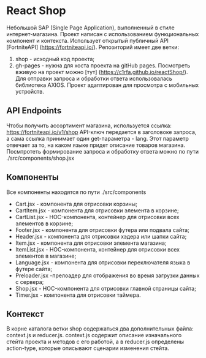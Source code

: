 # React Shop

Небольшой SAP (Single Page Application), выполненный в стиле интернет-магазина. Проект написан с использованием функциональных компонент и контекста. 
Использует открытый публичный API [FortniteAPI] (https://fortniteapi.io/).
Репозиторий имеет две ветки:
1. shop - исходный код проекта;
2. gh-pages - нужна для хоста проекта на gitHub pages. Посмотреть вживую на проект можно [тут] (https://c1rfa.github.io/reactShop/). Для отправки запроса и обработки ответа использовалась библиотека AXIOS. Проект адаптирован для просмотра с мобильных устройств.

## API Endpoints

Чтобы получить ассортимент магазина, используется ссылка:
https://fortniteapi.io/v1/shop 
API-ключ передается в заголовоке запроса, а сама ссылка принимает один get-параметра - lang. Этот параметр отвечает за то, на каком языке придет описание товаров магазина.
Посмтротеть формирование запроса и обработку ответа можно по пути ./src/components/shop.jsx 

## Компоненты

Все компоненты находятся по пути ./src/components

* Cart.jsx - компонента для отрисовки корзины;
* CartItem.jsx - компонента для отрисовки элемента в корзине;
* CartList.jsx - HOC-компонента, контейнер для отрисовки всех элементов в корзине;
* Footer.jsx - компонента для отрисовки футера или подвала сайта;
* Header.jsx - компонента для отрисовки хэдера или шапки сайта;
* Item.jsx - компонента для отрисовки элемента магазина;
* ItemList.jsx - HOC-компонента, контейнер для отрисовки всех элементов в магазине;
* Language.jsx - компонента для отрисовки переключателя языка в футере сайта;
* Preloader.jsx -прелоадер для отображения во время загрузки данных с сервера;
* Shop.jsx - HOC-компонента для отрисовки главной страницы сайта;
* Timer.jsx - компонента для отрисовки таймера.

## Контекст

В корне каталога ветки shop содержаться два дополнительных файла: context.js и reducer.js. context.js содержит описание изначального стейта проекта и методов с его работой, а в reducer.js определены action-type, которые описывают сценарии изменения стейта.
